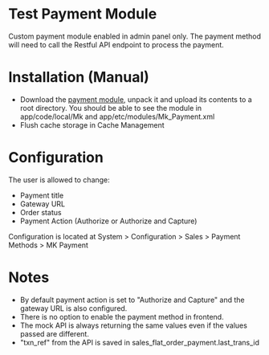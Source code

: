 # Test Payment Module
Custom payment module enabled in admin panel only.
The payment method will need to call the Restful API endpoint to process the payment.

# Installation (Manual)
* Download the [payment module](https://github.com/sirkyrem/test1/archive/master.zip), unpack it and upload its contents to a root directory. You should be able to see the module in app/code/local/Mk and app/etc/modules/Mk_Payment.xml
* Flush cache storage in Cache Management

# Configuration
The user is allowed to change:
* Payment title
* Gateway URL
* Order status
* Payment Action (Authorize or Authorize and Capture)

Configuration is located at System > Configuration > Sales > Payment Methods > MK Payment

# Notes
* By default payment action is set to "Authorize and Capture" and the gateway URL is also configured.
* There is no option to enable the payment method in frontend.
* The mock API is always returning the same values even if the values passed are different.
* "txn_ref" from the API is saved in sales_flat_order_payment.last_trans_id
